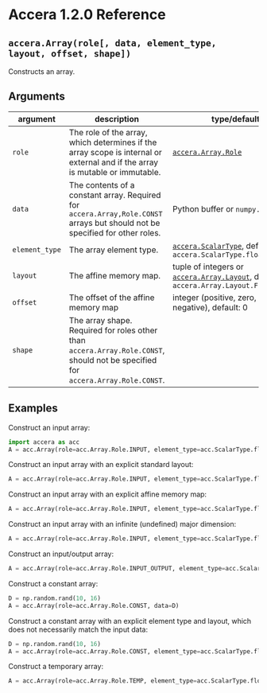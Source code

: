 [//]: # (Project: Accera)
[//]: # (Version: 1.2.0)

# Accera 1.2.0 Reference

## `accera.Array(role[, data, element_type, layout, offset, shape])`
Constructs an array.

## Arguments

argument | description | type/default
--- | --- | ---
`role` | The role of the array, which determines if the array scope is internal or external and if the array is mutable or immutable. | [`accera.Array.Role`](<Role.md>)
`data` | The contents of a constant array. Required for `accera.Array,Role.CONST` arrays but should not be specified for other roles. | Python buffer or `numpy.ndarray`
`element_type` | The array element type. | [`accera.ScalarType`](<../../enumerations/ScalarType.md>), default: `accera.ScalarType.float32`
`layout` | The affine memory map. | tuple of integers or [`accera.Array.Layout`](<Layout.md>), default: `accera.Array.Layout.FIRST_MAJOR`
`offset` | The offset of the affine memory map | integer (positive, zero, or negative), default: 0
`shape` | The array shape. Required for roles other than `accera.Array.Role.CONST`, should not be specified for `accera.Array.Role.CONST`.

## Examples

Construct an input array:
```python
import accera as acc
A = acc.Array(role=acc.Array.Role.INPUT, element_type=acc.ScalarType.float32, shape=(10, 20))  # the default layout is acc.Array.Layout.FIRST_MAJOR
```

Construct an input array with an explicit standard layout:
```python
A = acc.Array(role=acc.Array.Role.INPUT, element_type=acc.ScalarType.float32, shape=(10, 20), layout=acc.Array.Layout.LAST_MAJOR)
```

Construct an input array with an explicit affine memory map:
```python
A = acc.Array(role=acc.Array.Role.INPUT, element_type=acc.ScalarType.float32, shape=(10, 20), layout=(1, 10))
```

Construct an input array with an infinite (undefined) major dimension:
```python
A = acc.Array(role=acc.Array.Role.INPUT, element_type=acc.ScalarType.float32, shape=(10, acc.inf), layout=acc.Array.Layout.LAST_MAJOR)
```

Construct an input/output array:
```python
A = acc.Array(role=acc.Array.Role.INPUT_OUTPUT, element_type=acc.ScalarType.float32, shape=(10, 20))
```

Construct a constant array:
```python
D = np.random.rand(10, 16)
A = acc.Array(role=acc.Array.Role.CONST, data=D)
```

Construct a constant array with an explicit element type and layout, which does not necessarily match the input data:
```python
D = np.random.rand(10, 16)
A = acc.Array(role=acc.Array.Role.CONST, element_type=acc.ScalarType.float32, layout=acc.Array.Layout.LAST_MAJOR, data=D)
```

Construct a temporary array:
```python
A = acc.Array(role=acc.Array.Role.TEMP, element_type=acc.ScalarType.float32, shape=(10, 20), layout=acc.Array.Layout.LAST_MAJOR)
```

<div style="page-break-after: always;"></div>
